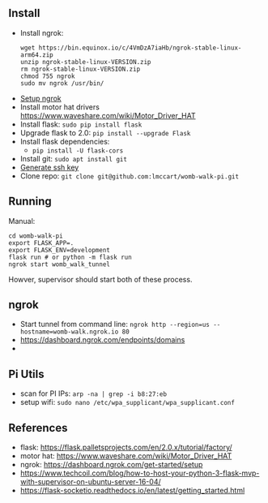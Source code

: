 ## Install
* Install ngrok:
  ```
  wget https://bin.equinox.io/c/4VmDzA7iaHb/ngrok-stable-linux-arm64.zip
  unzip ngrok-stable-linux-VERSION.zip
  rm ngrok-stable-linux-VERSION.zip
  chmod 755 ngrok
  sudo mv ngrok /usr/bin/
  ```
* [Setup ngrok](https://dashboard.ngrok.com/get-started/setup)
* Install motor hat drivers https://www.waveshare.com/wiki/Motor_Driver_HAT
* Install flask: `sudo pip install flask`
* Upgrade flask to 2.0: `pip install --upgrade Flask`
* Install flask dependencies:
  * `pip install -U flask-cors`
* Install git: `sudo apt install git`
* [Generate ssh key](https://docs.github.com/en/authentication/connecting-to-github-with-ssh/generating-a-new-ssh-key-and-adding-it-to-the-ssh-agent)
* Clone repo: `git clone git@github.com:lmccart/womb-walk-pi.git`


## Running
Manual:
```
cd womb-walk-pi
export FLASK_APP=.
export FLASK_ENV=development
flask run # or python -m flask run
ngrok start womb_walk_tunnel
```
Howver, supervisor should start both of these process.

## ngrok
* Start tunnel from command line: `ngrok http --region=us --hostname=womb-walk.ngrok.io 80`
* https://dashboard.ngrok.com/endpoints/domains
* 


## Pi Utils
* scan for PI IPs: `arp -na | grep -i b8:27:eb`
* setup wifi: `sudo nano /etc/wpa_supplicant/wpa_supplicant.conf`

## References
* flask: https://flask.palletsprojects.com/en/2.0.x/tutorial/factory/
* motor hat: https://www.waveshare.com/wiki/Motor_Driver_HAT
* ngrok: https://dashboard.ngrok.com/get-started/setup
* https://www.techcoil.com/blog/how-to-host-your-python-3-flask-mvp-with-supervisor-on-ubuntu-server-16-04/
* https://flask-socketio.readthedocs.io/en/latest/getting_started.html

